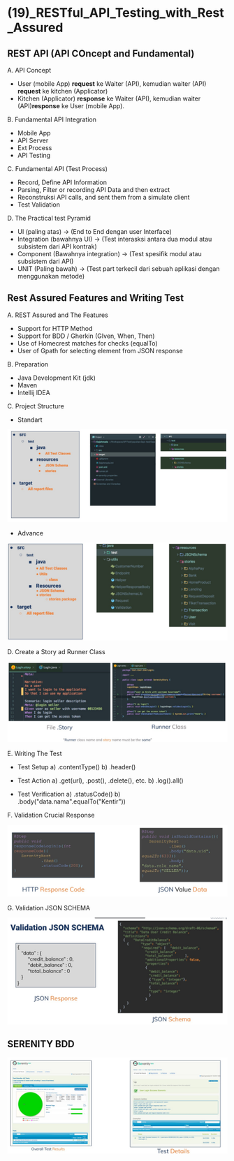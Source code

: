 # (19)_RESTful_API_Testing_with_Rest_Assured

## REST API (API COncept and Fundamental)

 A. API Concept
  - User (mobile App) **request** ke Waiter (API), kemudian waiter (API) **request** ke kitchen (Applicator) 
  - Kitchen (Applicator) **response** ke Waiter (API), kemudian waiter (API)**response** ke User (mobile App).

 B. Fundamental API Integration
  - Mobile App
  - API Server
  - Ext Process
  - API Testing

 C. Fundamental API (Test Process)
  - Record, Define API Information
  - Parsing, Filter or recording API Data and then extract
  - Reconstruksi API calls, and sent them from a simulate client
  - Test Validation

 D. The Practical test Pyramid
  - UI (paling atas) -> (End to End dengan user Interface)
  - Integration (bawahnya UI) -> (Test interasksi antara dua modul atau subsistem dari API kontrak)
  - Component (Bawahnya integration) -> (Test spesifik modul atau subsistem dari API)
  - UNIT (Paling bawah) -> (Test part terkecil dari sebuah aplikasi dengan menggunakan metode)

## Rest Assured Features and Writing Test

 A. REST Assured and The Features
  - Support for HTTP Method
  - Support for BDD / Gherkin (GIven, When, Then)
  - Use of Homecrest matches for checks (equalTo)
  - User of Gpath for selecting element from JSON response

 B. Preparation
  - Java Development Kit (jdk)
  - Maven
  - Intellij IDEA

 C. Project Structure 
  - Standart

  ![alt text](standart.jpg)

  - Advance

  ![alt text](advance.jpg)

 D. Create a Story ad Runner Class

  ![alt text](csrc.jpg)

 E. Writing The Test
  - Test Setup
   a) .contentType()
   b) .header()

  - Test Action 
   a) .get(url), .post(), .delete(), etc.
   b) .log().all()
  
  - Test Verification
  a) .statusCode()
  b) .body("data.nama".equalTo("Kentir"))

 F. Validation Crucial Response

 ![alt text](valid.jpg)

 G. Validation JSON SCHEMA

 ![alt text](validjson.jpg)

## SERENITY BDD

 ![alt text](serenity.jpg)
